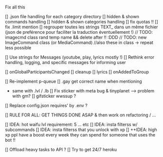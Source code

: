 Fix all this

[] .json file handling for each category directory
[] hidden & shown commands handling
[] hidden & shown categories handling
[] fix quotas !!
[] fix .limit mention
[] regrouper toutes les strings TEXT_ dans un même fichier (json de preférence pour faciliter la traduction éventuellement !)
// TODO: imagecmd class rand temp name && delete after !! :DDD
    // TODO: new ImageCommand class (or MediaCommand) //also these in class -> repeat less possible

[] Use strings for Messages (youtube, play, lyrics mostly !)
[] Rethink error handling, logging, and specific messages for informing user

[] onGlobalParticipantsChanged
[] cleanup
[] lyrics
[] onAddedToGroup

[] Re-implement p-queue
[] .gay get correct name when mentioning

- same with .lvl / .lb
  [] Fix sticker with meta bug & tinyplanet --> problem with gm?
  [] gifsticker wwssup ?

[] Replace config.json requires' by .env ?

[] RULE FOR ALL: GET THINGS DONE ASAP & then work on refactoring / ...

[] IDEA: hot waifu lvl requirement: 5 ... etc
[] IDEA: insta filterss w/ subcommands
[] IDEA: insta filterss that you unlock with xp
[] ++IDEA: high xp ppl have a boost every week they can spend for someone that uses the bot !!

[] Offload heavy tasks to API ?
[] Try to get 24/7 heroku
